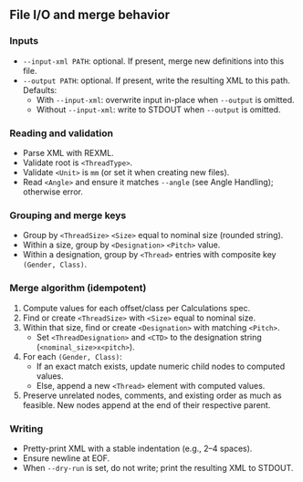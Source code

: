 ## File I/O and merge behavior

### Inputs

- `--input-xml PATH`: optional. If present, merge new definitions into this file.
- `--output PATH`: optional. If present, write the resulting XML to this path. Defaults:
  - With `--input-xml`: overwrite input in-place when `--output` is omitted.
  - Without `--input-xml`: write to STDOUT when `--output` is omitted.

### Reading and validation

- Parse XML with REXML.
- Validate root is `<ThreadType>`.
- Validate `<Unit>` is `mm` (or set it when creating new files).
- Read `<Angle>` and ensure it matches `--angle` (see Angle Handling); otherwise error.

### Grouping and merge keys

- Group by `<ThreadSize>` `<Size>` equal to nominal size (rounded string).
- Within a size, group by `<Designation>` `<Pitch>` value.
- Within a designation, group by `<Thread>` entries with composite key `(Gender, Class)`.

### Merge algorithm (idempotent)

1. Compute values for each offset/class per Calculations spec.
2. Find or create `<ThreadSize>` with `<Size>` equal to nominal size.
3. Within that size, find or create `<Designation>` with matching `<Pitch>`.
   - Set `<ThreadDesignation>` and `<CTD>` to the designation string (`<nominal_size>x<pitch>`).
4. For each `(Gender, Class)`:
   - If an exact match exists, update numeric child nodes to computed values.
   - Else, append a new `<Thread>` element with computed values.
5. Preserve unrelated nodes, comments, and existing order as much as feasible. New nodes append at the end of their respective parent.

### Writing

- Pretty-print XML with a stable indentation (e.g., 2–4 spaces).
- Ensure newline at EOF.
- When `--dry-run` is set, do not write; print the resulting XML to STDOUT.



